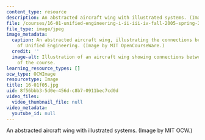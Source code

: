 ```yaml
---
content_type: resource
description: An abstracted aircraft wing with illustrated systems. (Image by MIT OCW.)
file: /courses/16-01-unified-engineering-i-ii-iii-iv-fall-2005-spring-2006/8f56bbb35d0e456dc8b70911bec7cd0d_16-01f05.jpg
file_type: image/jpeg
image_metadata:
  caption: An abstracted aircraft wing, illustrating the connections between the disciplines
    of Unified Engineering. (Image by MIT OpenCourseWare.)
  credit: ''
  image-alt: Illustration of an aircraft wing showing connections between the disciplines
    of the course.
learning_resource_types: []
ocw_type: OCWImage
resourcetype: Image
title: 16-01f05.jpg
uid: 8f56bbb3-5d0e-456d-c8b7-0911bec7cd0d
video_files:
  video_thumbnail_file: null
video_metadata:
  youtube_id: null
---
```

An abstracted aircraft wing with illustrated systems. (Image by MIT OCW.)

